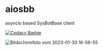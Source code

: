 # aiosbb
asyncio based SysBotBase client

[![Codacy Badge](https://app.codacy.com/project/badge/Grade/42f0ece5a52f4ca4b495434f62f79a2d)](https://www.codacy.com/gh/Z1R343L/aiosbb/dashboard?utm_source=github.com&amp;utm_medium=referral&amp;utm_content=Z1R343L/aiosbb&amp;utm_campaign=Badge_Grade)

![Bildschirmfoto vom 2023-01-30 16-56-55](https://user-images.githubusercontent.com/73044370/215527523-6bef41ab-4f98-4a7e-94ed-4ceffe22a914.png)

